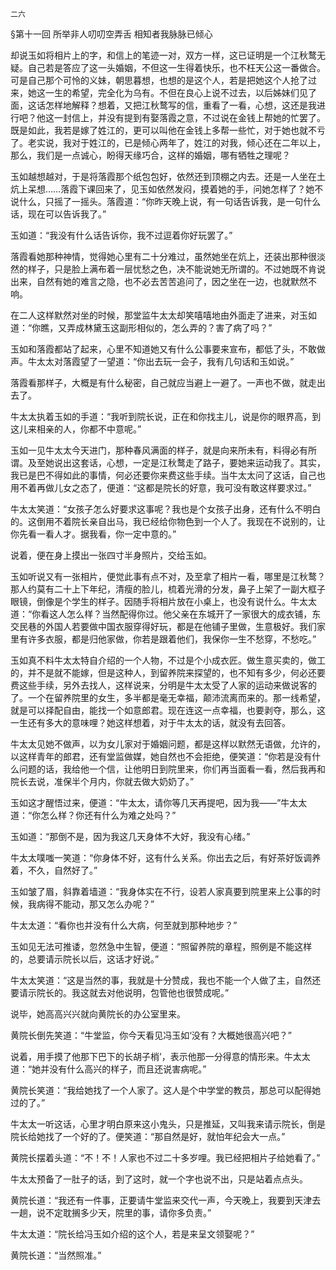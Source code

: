     二六 

   §第十一回 所举非人叨叨空弄舌 相知者我脉脉已倾心

   却说玉如将相片上的字，和信上的笔迹一对，双方一样，这已证明是一个江秋鹜无疑。自己若是答应了这一头婚姻，不但这一生得着快乐，也不枉天公这一番做合。可是自己那个可怜的义妹，朝思暮想，也想的是这个人，若是把她这个人抢了过来，她这一生的希望，完全化为乌有。不但在良心上说不过去，以后姊妹们见了面，这话怎样地解释？想着，又把江秋鹜写的信，重看了一看，心想，这还是我进行吧？他这一封信上，并没有提到有娶落霞之意，不过说在金钱上帮她的忙罢了。既是如此，我若是嫁了姓江的，更可以叫他在金钱上多帮一些忙，对于她也就不亏了。老实说，我对于姓江的，已是倾心两年了，姓江的对我，倾心还在二年以上，那么，我们是一点诚心，盼得天缘巧合，这样的婚姻，哪有牺牲之理呢？

   玉如越想越对，于是将落霞那个纸包包好，依然还到顶棚之内去。还是一人坐在土炕上呆想……落霞下课回来了，见玉如依然发闷，摸着她的手，问她怎样了？她不说什么，只摇了一摇头。落霞道：“你昨天晚上说，有一句话告诉我，是一句什么话，现在可以告诉我了。”

   玉如道：“我没有什么话告诉你，我不过逗着你好玩罢了。”

   落霞看她那种神情，觉得她心里有二十分难过，虽然她坐在炕上，还装出那种很淡然的样子，只是脸上满布着一层忧愁之色，决不能说她无所谓的。不过她既不肯说出来，自然有她的难言之隐，也不必去苦苦追问了，因之坐在一边，也就默然不响。

   在二人这样默然对坐的时候，那堂监牛太太却笑嘻嘻地由外面走了进来，对玉如道：“你瞧，又弄成林黛玉这副形相似的，怎么弄的？害了病了吗？”

   玉如和落霞都站了起来，心里不知道她又有什么公事要来宣布，都低了头，不敢做声。牛太太对落霞望了一望道：“你出去玩一会子，我有几句话和玉如说。”

   落霞看那样子，大概是有什么秘密，自己就应当避上一避了。一声也不做，就走出去了。

   牛太太执着玉如的手道：“我听到院长说，正在和你找主儿，说是你的眼界高，到这儿来相亲的人，你都不中意呢。”

   玉如一见牛太太今天进门，那种春风满面的样子，就是向来所未有，料得必有所谓。及至她说出这套话，心想，一定是江秋鹜走了路子，要她来运动我了。其实，我已是巴不得如此的事情，何必还要你来费这些手续。当牛太太问了这话，自己也用不着再做儿女之态了，便道：“这都是院长的好意，我可没有敢这样要求过。”

   牛太太笑道：“女孩子怎么好要求这事呢？我也是个女孩子出身，还有什么不明白的。这倒用不着院长亲自出马，我已经给你物色到一个人了。我现在不说别的，让你先看一看人才。据我看，你一定中意的。”

   说着，便在身上摸出一张四寸半身照片，交给玉如。

   玉如听说又有一张相片，便觉此事有点不对，及至拿了相片一看，哪里是江秋鹜？那人约莫有二十上下年纪，清瘦的脸儿，梳着光滑的分发，鼻子上架了一副大框子眼镜，倒像是个学生的样子。因随手将相片放在小桌上，也没有说什么。牛太太道：“你看这人怎么样？当然配得你过。他父亲在东城开了一家很大的成衣铺，东交民巷的外国人若要做中国衣服穿得好玩，都是在他铺子里做，生意极好。我们家里有许多衣服，都是归他家做，你若是跟着他们，我保你一生不愁穿，不愁吃。”

   玉如真不料牛太太特自介绍的一个人物，不过是个小成衣匠。做生意买卖的，做工的，并不是就不能嫁，但是这种人，到留养院来探望的，也不知有多少，何必还要费这些手续，另外去找人，这样说来，分明是牛太太受了人家的运动来做说客的了。一个在留养院里的女生，多半都是毫无幸福，颠沛流离而来的。那一线希望，就是可以择配自由，能找一个如意郎君。现在连这一点幸福，也要剥夺，那么，这一生还有多大的意味哩？她这样想着，对于牛太太的话，就没有去回答。

   牛太太见她不做声，以为女儿家对于婚姻问题，都是这样以默然无语做，允许的，以这样青年的郎君，还有堂监做媒，她自然也不会拒绝，便笑道：“你若是没有什么问题的话，我给他一个信，让他明日到院里来，你们再当面看一看，然后我再和院长去说，准保半个月内，你就去做大奶奶了。”

   玉如这才醒悟过来，便道：“牛太太，请你等几天再提吧，因为我——”牛太太道：“你怎么样？你还有什么为难之处吗？”

   玉如道：“那倒不是，因为我这几天身体不大好，我没有心绪。”

   牛太太噗嗤一笑道：“你身体不好，这有什么关系。你出去之后，有好茶好饭调养着，不久，自然好了。”

   玉如皱了眉，斜靠着墙道：“我身体实在不行，设若人家真要到院里来上公事的时候，我病得不能动，那又怎么办呢？”

   牛太太道：“看你也并没有什么大病，何至就到那种地步？”

   玉如见无法可推诿，忽然急中生智，便道：“照留养院的章程，照例是不能这样的，总要请示院长以后，这话才好说。”

   牛太太笑道：“这是当然的事，我就是十分赞成，我也不能一个人做了主，自然还要请示院长的。我这就去对他说明，包管他也很赞成呢。”

   说毕，她高高兴兴就向黄院长的办公室里来。

   黄院长倒先笑道：“牛堂监，你今天看见冯玉如‘没有？大概她很高兴吧？”

   说着，用手摸了他那下巴下的长胡子梢’，表示他那一分得意的情形来。牛太太道：“她并没有什么高兴的样子，而且还说害病呢。”

   黄院长笑道：“我给她找了一个人家了。这人是个中学堂的教员，那总可以配得她过的了。”

   牛太太一听这话，心里才明白原来这小鬼头，只是推延，又叫我来请示院长，倒是院长给她找了一个好的了。便笑道：“那自然是好，就怕年纪会大一点。”

   黄院长摆着头道：“不！不！人家也不过二十多岁哩。我已经把相片子给她看了。”

   牛太太预备了一肚子的话，到了这时，就一个字也说不出，只是站着点点头。

   黄院长道：“我还有一件事，正要请牛堂监来交代一声，今天晚上，我要到天津去一趟，说不定耽搁多少天，院里的事，请你多负责。”

   牛太太道：“院长给冯玉如介绍的这个人，若是来呈文领娶呢？”

   黄院长道：“当然照准。”


